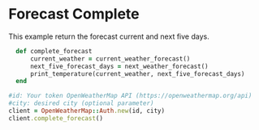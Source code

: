 # Forecast Complete

This example return the forecast current and next five days.

```ruby
  def complete_forecast
      current_weather = current_weather_forecast()
      next_five_forecast_days = next_weather_forecast()
      print_temperature(current_weather, next_five_forecast_days)
  end

#id: Your token OpenWeatherMap API (https://openweathermap.org/api)
#city: desired city (optional parameter)
client = OpenWeatherMap::Auth.new(id, city)
client.complete_forecast()
```
